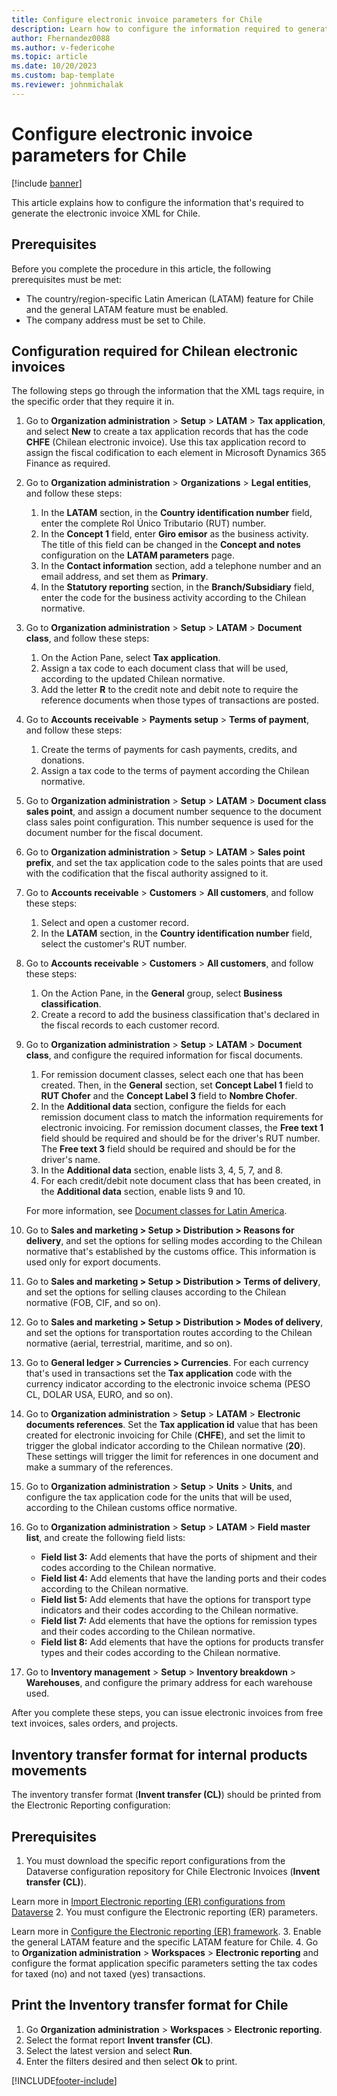 ```yaml
---
title: Configure electronic invoice parameters for Chile
description: Learn how to configure the information required to generate the electronic invoice XML for Chile, including prerequisites and a process of electronic invoices.
author: Fhernandez0088
ms.author: v-federicohe
ms.topic: article
ms.date: 10/20/2023
ms.custom: bap-template
ms.reviewer: johnmichalak
---
```


# Configure electronic invoice parameters for Chile

[!include [banner](../../includes/banner.md)]

This article explains how to configure the information that's required to generate the electronic invoice XML for Chile.

## Prerequisites

Before you complete the procedure in this article, the following prerequisites must be met:

- The country/region-specific Latin American (LATAM) feature for Chile and the general LATAM feature must be enabled.
- The company address must be set to Chile.

## Configuration required for Chilean electronic invoices

The following steps go through the information that the XML tags require, in the specific order that they require it in.

1. Go to **Organization administration** \> **Setup** \> **LATAM** \> **Tax application**, and select **New** to create a tax application records that has the code **CHFE** (Chilean electronic invoice). Use this tax application record to assign the fiscal codification to each element in Microsoft Dynamics 365 Finance as required.
2. Go to **Organization administration** \> **Organizations** \> **Legal entities**, and follow these steps:
 
    1. In the **LATAM** section, in the **Country identification number** field, enter the complete Rol Único Tributario (RUT) number.
    2. In the **Concept 1** field, enter **Giro emisor** as the business activity. The title of this field can be changed in the **Concept and notes** configuration on the **LATAM parameters** page.
    3. In the **Contact information** section, add a telephone number and an email address, and set them as **Primary**.
    4. In the **Statutory reporting** section, in the **Branch/Subsidiary** field, enter the code for the business activity according to the Chilean normative.

3. Go to **Organization administration** \> **Setup** \> **LATAM** \> **Document class**, and follow these steps:

    1. On the Action Pane, select **Tax application**.
    2. Assign a tax code to each document class that will be used, according to the updated Chilean normative.
    3. Add the letter **R** to the credit note and debit note to require the reference documents when those types of transactions are posted.

4. Go to **Accounts receivable** \> **Payments setup** \> **Terms of payment**, and follow these steps:

    1. Create the terms of payments for cash payments, credits, and donations.
    2. Assign a tax code to the terms of payment according the Chilean normative.

5. Go to **Organization administration** \> **Setup** \> **LATAM** \> **Document class sales point**, and assign a document number sequence to the document class sales point configuration. This number sequence is used for the document number for the fiscal document.
6. Go to **Organization administration** \> **Setup** \> **LATAM** \> **Sales point prefix**, and set the tax application code to the sales points that are used with the codification that the fiscal authority assigned to it.
7. Go to **Accounts receivable** \> **Customers** \> **All customers**, and follow these steps:

    1. Select and open a customer record.
    2. In the **LATAM** section, in the **Country identification number** field, select the customer's RUT number.

8. Go to **Accounts receivable** \> **Customers** \> **All customers**, and follow these steps:

    1. On the Action Pane, in the **General** group, select **Business classification**.
    2. Create a record to add the business classification that's declared in the fiscal records to each customer record.

9. Go to **Organization administration** \> **Setup** \> **LATAM** \> **Document class**, and configure the required information for fiscal documents.

    1. For remission document classes, select each one that has been created. Then, in the **General** section, set **Concept Label 1** field to **RUT Chofer** and the **Concept Label 3** field to **Nombre Chofer**.
    2. In the **Additional data** section, configure the fields for each remission document class to match the information requirements for electronic invoicing. For remission document classes, the **Free text 1** field should be required and should be for the driver's RUT number. The **Free text 3** field should be required and should be for the driver's name.
    3. In the **Additional data** section, enable lists 3, 4, 5, 7, and 8.
    4. For each credit/debit note document class that has been created, in the **Additional data** section, enable lists 9 and 10.

    For more information, see [Document classes for Latin America](ltm-core-document-class.md).

10. Go to **Sales and marketing \> Setup \> Distribution \> Reasons for delivery**, and set the options for selling modes according to the Chilean normative that's established by the customs office. This information is used only for export documents.
11. Go to **Sales and marketing \> Setup \> Distribution \> Terms of delivery**, and set the options for selling clauses according to the Chilean normative (FOB, CIF, and so on).
12. Go to **Sales and marketing \> Setup \> Distribution \> Modes of delivery**, and set the options for transportation routes according to the Chilean normative (aerial, terrestrial, maritime, and so on).
13. Go to **General ledger \> Currencies \> Currencies**. For each currency that's used in transactions set the **Tax application** code with the currency indicator according to the electronic invoice schema (PESO CL, DOLAR USA, EURO, and so on).	
14. Go to **Organization administration** \> **Setup** \> **LATAM** \> **Electronic documents references**. Set the **Tax application id** value that has been created for electronic invoicing for Chile (**CHFE**), and set the limit to trigger the global indicator according to the Chilean normative (**20**). These settings will trigger the limit for references in one document and make a summary of the references.
15. Go to **Organization administration** \> **Setup** \> **Units** \> **Units**, and configure the tax application code for the units that will be used, according to the Chilean customs office normative.
16. Go to **Organization administration** \> **Setup** \> **LATAM** \> **Field master list**, and create the following field lists:

    - **Field list 3:** Add elements that have the ports of shipment and their codes according to the Chilean normative.
    - **Field list 4:** Add elements that have the landing ports and their codes according to the Chilean normative.
    - **Field list 5:** Add elements that have the options for transport type indicators and their codes according to the Chilean normative.
    - **Field list 7:** Add elements that have the options for remission types and their codes according to the Chilean normative.
    - **Field list 8:** Add elements that have the options for products transfer types and their codes according to the Chilean normative.

17. Go to **Inventory management** \> **Setup** \> **Inventory breakdown** \> **Warehouses**, and configure the primary address for each warehouse used.

After you complete these steps, you can issue electronic invoices from free text invoices, sales orders, and projects.

## Inventory transfer format for internal products movements
The inventory transfer format (**Invent transfer (CL)**) should be printed from the Electronic Reporting configuration:
## Prerequisites
1. You must download the specific report configurations from the Dataverse configuration repository for Chile Electronic Invoices (**Invent transfer (CL)**). 

Learn more in [Import Electronic reporting (ER) configurations from Dataverse](https://learn.microsoft.com/dynamics365/finance/localizations/global/workspace/gsw-import-er-config-dataverse)
2. You must configure the Electronic reporting (ER) parameters. 

Learn more in [Configure the Electronic reporting (ER) framework](../../../fin-ops-core/dev-itpro/analytics/electronic-reporting-er-configure-parameters.md).
3. Enable the general LATAM feature and the specific LATAM feature for Chile.
4. Go to **Organization administration** \> **Workspaces** \> **Electronic reporting** and configure the format application specific parameters setting the tax codes for taxed (no) and not taxed (yes) transactions.

## Print the Inventory transfer format for Chile
1. Go **Organization administration** \> **Workspaces** \> **Electronic reporting**.
2. Select the format report **Invent transfer (CL)**.
3. Select the latest version and select **Run**.
4. Enter the filters desired and then select **Ok** to print.

[!INCLUDE[footer-include](../../../includes/footer-banner.md)]
